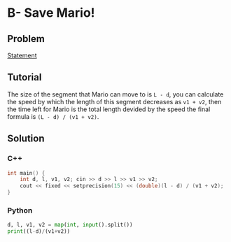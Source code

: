 # B- Save Mario!

## Problem

[Statement](https://codeforces.com/group/BzMNcpUJn7/contest/496063/problem/B)

## Tutorial

The size of the segment that Mario can move to is `L - d`,
you can calculate the speed by which the length of this segment decreases as `v1 + v2`,
then the time left for Mario is the total length devided by the speed
the final formula is `(L - d) / (v1 + v2)`.

## Solution

### C++

```c++
int main() {
    int d, l, v1, v2; cin >> d >> l >> v1 >> v2;
    cout << fixed << setprecision(15) << (double)(l - d) / (v1 + v2);
}
```

### Python

```py
d, l, v1, v2 = map(int, input().split())
print((l-d)/(v1+v2))
```
